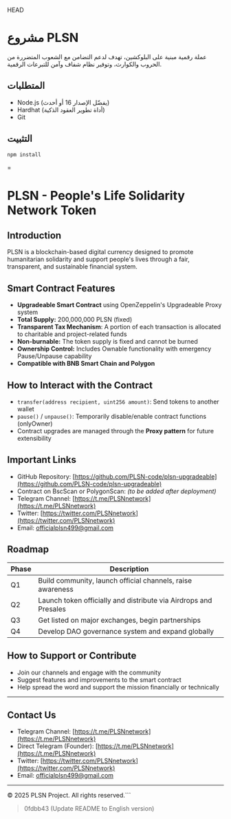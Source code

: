  HEAD
# مشروع PLSN

عملة رقمية مبنية على البلوكشين، تهدف لدعم التضامن مع الشعوب المتضررة من الحروب والكوارث، وتوفير نظام شفاف وآمن للتبرعات الرقمية.

## المتطلبات

- Node.js (يفضّل الإصدار 16 أو أحدث)
- Hardhat (أداة تطوير العقود الذكية)
- Git

## التثبيت

```bash
npm install
```
=
# PLSN - People's Life Solidarity Network Token

## Introduction
PLSN is a blockchain-based digital currency designed to promote humanitarian solidarity and support people's lives through a fair, transparent, and sustainable financial system.

## Smart Contract Features
- **Upgradeable Smart Contract** using OpenZeppelin's Upgradeable Proxy system
- **Total Supply:** 200,000,000 PLSN (fixed)
- **Transparent Tax Mechanism**: A portion of each transaction is allocated to charitable and project-related funds
- **Non-burnable:** The token supply is fixed and cannot be burned
- **Ownership Control:** Includes Ownable functionality with emergency Pause/Unpause capability
- **Compatible with BNB Smart Chain and Polygon**

## How to Interact with the Contract
- `transfer(address recipient, uint256 amount)`: Send tokens to another wallet
- `pause()` / `unpause()`: Temporarily disable/enable contract functions (onlyOwner)
- Contract upgrades are managed through the **Proxy pattern** for future extensibility

## Important Links
- GitHub Repository: [https://github.com/PLSN-code/plsn-upgradeable](https://github.com/PLSN-code/plsn-upgradeable)
- Contract on BscScan or PolygonScan: *(to be added after deployment)*
- Telegram Channel: [https://t.me/PLSNnetwork](https://t.me/PLSNnetwork)
- Twitter: [https://twitter.com/PLSNnetwork](https://twitter.com/PLSNnetwork)
- Email: officialplsn499@gmail.com

## Roadmap
| Phase | Description |
|-------|-------------|
| Q1 | Build community, launch official channels, raise awareness |
| Q2 | Launch token officially and distribute via Airdrops and Presales |
| Q3 | Get listed on major exchanges, begin partnerships |
| Q4 | Develop DAO governance system and expand globally |

## How to Support or Contribute
- Join our channels and engage with the community
- Suggest features and improvements to the smart contract
- Help spread the word and support the mission financially or technically

---

## Contact Us
- Telegram Channel: [https://t.me/PLSNnetwork](https://t.me/PLSNnetwork)  
- Direct Telegram (Founder): [https://t.me/PLSNnetwork](https://t.me/PLSNnetwork)  
- Twitter: [https://twitter.com/PLSNnetwork](https://twitter.com/PLSNnetwork)  
- Email: officialplsn499@gmail.com

---

© 2025 PLSN Project. All rights reserved.```
> 0fdbb43 (Update README to English version)
